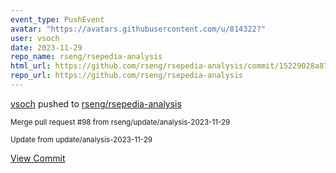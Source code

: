 ```yaml
---
event_type: PushEvent
avatar: "https://avatars.githubusercontent.com/u/814322?"
user: vsoch
date: 2023-11-29
repo_name: rseng/rsepedia-analysis
html_url: https://github.com/rseng/rsepedia-analysis/commit/15229028a87ff700a5f01ca52f1b626d1b198ee2
repo_url: https://github.com/rseng/rsepedia-analysis
---
```


<a href='https://github.com/vsoch' target='_blank'>vsoch</a> pushed to <a href='https://github.com/rseng/rsepedia-analysis' target='_blank'>rseng/rsepedia-analysis</a>

<small>Merge pull request #98 from rseng/update/analysis-2023-11-29

Update from update/analysis-2023-11-29</small>

<a href='https://github.com/rseng/rsepedia-analysis/commit/15229028a87ff700a5f01ca52f1b626d1b198ee2' target='_blank'>View Commit</a>